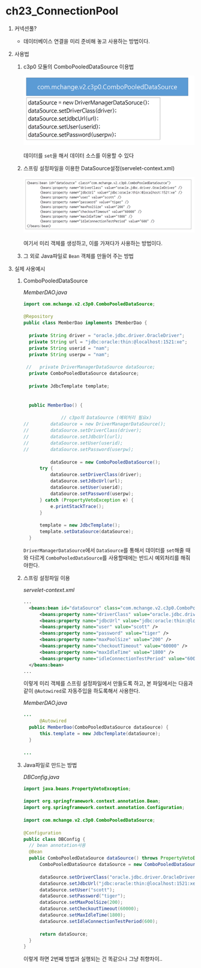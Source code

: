 # ch23_ConnectionPool

1. 커넥션풀?

   - 데이터베이스 연결을 미리 준비해 놓고 사용하는 방법이다.

2. 사용법
   1. c3p0 모듈의 ComboPooledDataSource 이용법

      ![](./1.png)

      데이터를 `set`을 해서 데이터 소스를 이용할 수 있다

   2. 스프링 설정파일을 이용한 DataSource설정(servelet-context.xml)

      ![](2.png)

      여기서 미리 객체를 생성하고, 이를 가져다가 사용하는 방법이다.

   3. 그 외로 Java파일로 `Bean` 객체를 만들어 주는 방법

3. 실제 사용예시

   1. ComboPooledDataSource 

      *MemberDAO.java*

      ```java
      import com.mchange.v2.c3p0.ComboPooledDataSource;
      
      @Repository
      public class MemberDao implements IMemberDao {
      
      	private String driver = "oracle.jdbc.driver.OracleDriver";
      	private String url = "jdbc:oracle:thin:@localhost:1521:xe";
      	private String userid = "nam";
      	private String userpw = "nam";
         
       //	private DriverManagerDataSource dataSource;
      	private ComboPooledDataSource dataSource;
      	
      	private JdbcTemplate template;
      	
      	
      	public MemberDao() {
              
              		// c3po의 DataSource (예외처리 필요x)
      //		dataSource = new DriverManagerDataSource();
      //		dataSource.setDriverClass(driver);
      //		dataSource.setJdbcUrl(url);
      //		dataSource.setUser(userid);
      //		dataSource.setPassword(userpw);
              
              	dataSource = new ComboPooledDataSource();
      		try {
      			dataSource.setDriverClass(driver);
      			dataSource.setJdbcUrl(url);
      			dataSource.setUser(userid);
      			dataSource.setPassword(userpw);
      		} catch (PropertyVetoException e) {
      			e.printStackTrace();
      		}
      		
      		template = new JdbcTemplate();
      		template.setDataSource(dataSource);
      	}
      ```

      `DriverManagerDataSource`에서 `DataSource`를 통해서 데이터를 `set`해줄 때와 다르게 `ComboPooledDataSource`를 사용할때에는 반드시 예외처리를 해줘야한다. 

   2. 스프링 설정파일 이용

      *servelet-context.xml*

      ```xml
      ...
      	<beans:bean id="dataSource" class="com.mchange.v2.c3p0.ComboPooledDataSource">
      		<beans:property name="driverClass" value="oracle.jdbc.driver.OracleDriver" />
      		<beans:property name="jdbcUrl" value="jdbc:oracle:thin:@localhost:1521:xe" />
      		<beans:property name="user" value="scott" />
      		<beans:property name="password" value="tiger" />
      		<beans:property name="maxPoolSize" value="200" />
      		<beans:property name="checkoutTimeout" value="60000" />
      		<beans:property name="maxIdleTime" value="1800" />
      		<beans:property name="idleConnectionTestPeriod" value="600" />
      	</beans:bean> 
      ...
      ```

      이렇게 미리 객체를 스프링 설정파일에서 만들도록 하고, 본 파일에서는 다음과 같이 `@Autowired`로 자동주입을 하도록해서 사용한다.

      *MemberDAO.java*

      ```java
      ...
          	@Autowired
      	public MemberDao(ComboPooledDataSource dataSource) {
      		this.template = new JdbcTemplate(dataSource);
      	}
      	
      ...
      ```

   3. Java파일로 만드는 방법

      *DBConfig.java*

      ```java
      import java.beans.PropertyVetoException;
      
      import org.springframework.context.annotation.Bean;
      import org.springframework.context.annotation.Configuration;
      
      import com.mchange.v2.c3p0.ComboPooledDataSource;
      
      @Configuration
      public class DBConfig {
      	// bean annotation사용
      	@Bean
      	public ComboPooledDataSource dataSource() throws PropertyVetoException {
      		ComboPooledDataSource dataSource = new ComboPooledDataSource();
      		
      		dataSource.setDriverClass("oracle.jdbc.driver.OracleDriver");
      		dataSource.setJdbcUrl("jdbc:oracle:thin:@localhost:1521:xe");
      		dataSource.setUser("scott");
      		dataSource.setPassword("tiger");
      		dataSource.setMaxPoolSize(200);
      		dataSource.setCheckoutTimeout(60000);
      		dataSource.setMaxIdleTime(1800);
      		dataSource.setIdleConnectionTestPeriod(600);
      		
      		return dataSource;
      	}	
      }
      ```

      이렇게 하면 2번째 방법과 실행되는 건 똑같으나 그냥 취향차이..
